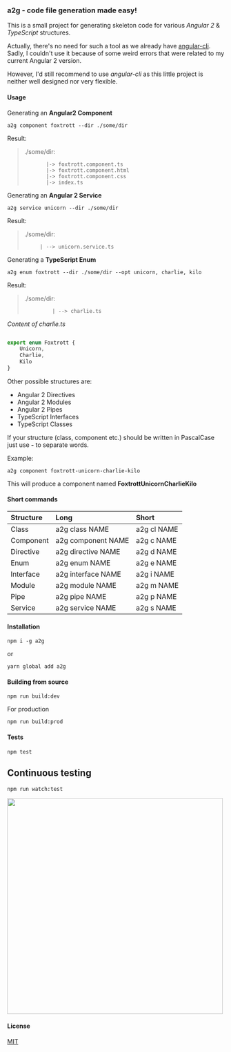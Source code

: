 ### a2g - code file generation made easy!

This is a small project for generating skeleton code for various *Angular 2* & *TypeScript* structures.

Actually, there's no need for such a tool as we already have [angular-cli](https://github.com/angular/angular-cli). Sadly, I couldn't use it because of some weird errors that were related to my current Angular 2 version.

However, I'd still recommend to use *angular-cli* as this little project is neither well designed nor very flexible.

#### Usage

Generating an **Angular2 Component**

`
a2g component foxtrott --dir ./some/dir
`

Result:

> ./some/dir: 
>            
>            |-> foxtrott.component.ts
>            |-> foxtrott.component.html
>            |-> foxtrott.component.css
>            |-> index.ts 

Generating an **Angular 2 Service**

`
a2g service unicorn --dir ./some/dir
`


Result: 

> ./some/dir:
>   
>          | --> unicorn.service.ts



Generating a **TypeScript Enum**

`
a2g enum foxtrott --dir ./some/dir --opt unicorn, charlie, kilo
`  

Result:
        
> ./some/dir:
>
>              | --> charlie.ts 
     

*Content of charlie.ts*

```typescript

export enum Foxtrott {
    Unicorn,
    Charlie,
    Kilo
}

```

Other possible structures are: 
    
* Angular 2 Directives
* Angular 2 Modules
* Angular 2 Pipes
* TypeScript Interfaces
* TypeScript Classes 

If your structure (class, component etc.) should be written in PascalCase just use **-** to separate words.

Example:

`
a2g component foxtrott-unicorn-charlie-kilo
`

This will produce a component named **FoxtrottUnicornCharlieKilo**

#### Short commands

| Structure        | Long           | Short  |
| :------------- |:-------------| :-----|
| Class      | a2g class NAME | a2g cl NAME |
| Component      | a2g component NAME      |   a2g c NAME |
| Directive | a2g directive NAME      | a2g d NAME |
| Enum | a2g enum NAME      | a2g e NAME |
| Interface | a2g interface NAME      | a2g i NAME |
| Module | a2g module NAME      | a2g m NAME |
| Pipe | a2g pipe NAME      | a2g p NAME |
| Service | a2g service NAME      | a2g s NAME |

#### Installation

`
npm i -g a2g 
`

or

`
yarn global add a2g
`

#### Building from source

`
npm run build:dev
`

For production

`
npm run build:prod
`

#### Tests

`
npm test
`

## Continuous testing

`
npm run watch:test
`

<img src="http://fs5.directupload.net/images/161017/rmdv48v8.png" witdh=500 height=500>

#### License

[MIT](https://github.com/brakmic/a2g/blob/master/LICENSE)

